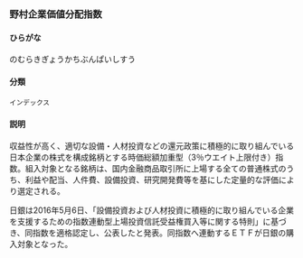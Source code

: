 <div style="display:none;">

## [あ行](securities-terms?id=あ行)
## [か行](securities-terms?id=か行)
## [さ行](securities-terms?id=さ行)
## [た行](securities-terms?id=た行)
## [な行](securities-terms?id=な行)

</div>

### 野村企業価値分配指数

#### ひらがな

のむらきぎょうかちぶんぱいしすう

#### 分類

`インデックス`

#### 説明

収益性が高く、適切な設備・人材投資などの還元政策に積極的に取り組んでいる日本企業の株式を構成銘柄とする時価総額加重型（3％ウエイト上限付き）指数。組入対象となる銘柄は、国内金融商品取引所に上場する全ての普通株式のうち、利益や配当、人件費、設備投資、研究開発費等を基にした定量的な評価により選定される。
 
日銀は2016年5月6日、「設備投資および人材投資に積極的に取り組んでいる企業を支援するための指数連動型上場投資信託受益権買入等に関する特則」に基づき、同指数を適格認定し、公表したと発表。同指数へ連動するＥＴＦが日銀の購入対象となった。

<div style="display:none;">

## [は行](securities-terms?id=は行)
## [ま行](securities-terms?id=ま行)
## [や行](securities-terms?id=や行)
## [ら行](securities-terms?id=ら行)
## [わ行](securities-terms?id=わ行)
## [英数字・記号](securities-terms?id=英数字・記号)

</div>

